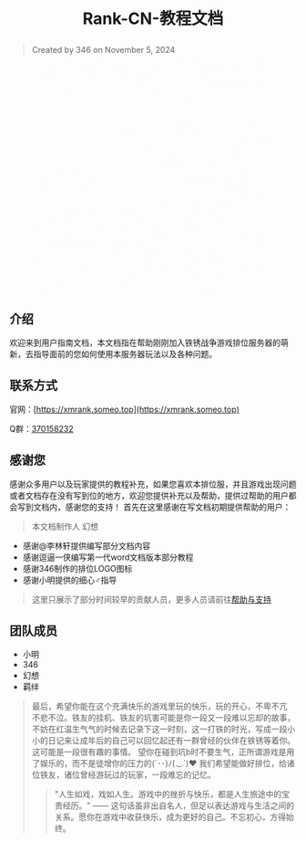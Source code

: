 # <p align="center">**Rank-CN-教程文档**</p>
> Created by 346 on November 5, 2024

<p align="center"><img src="/images/动态logo.gif" width="400" alt="动态logo"></img></p>

## 介绍
欢迎来到用户指南文档，本文档指在帮助刚刚加入铁锈战争游戏排位服务器的萌新，去指导面前的您如何使用本服务器玩法以及各种问题。

## 联系方式
官网：[https://xmrank.someo.top](https://xmrank.someo.top)

Q群：[370158232](http://qm.qq.com/cgi-bin/qm/qr?_wv=1027&k=SJL2UIorufO3dSU7urO9LHJeKnvWWhxJ&authKey=NWaW3ABuz4Zhhj7vjEMe4PFjX2ChEZLpiKrk4LdMGK4UbCUzPiTRkKzTs%2FdJbTZ5&noverify=0&group_code=370158232)

## 感谢您
感谢众多用户以及玩家提供的教程补充，如果您喜欢本排位服，并且游戏出现问题或者文档存在没有写到位的地方，欢迎您提供补充以及帮助，提供过帮助的用户都会写到文档内，感谢您的支持！
首先在这里感谢在写文档初期提供帮助的用户：

> 本文档制作人 幻想

- 感谢@李林轩提供编写部分文档内容
- 感谢逗逼一侠编写第一代word文档版本部分教程
- 感谢346制作的排位LOGO图标
- 感谢小明提供的细心♂指导
> 这里只展示了部分时间较早的贡献人员，更多人员请前往[帮助与支持](/帮助与支持)

## 团队成员
- 小明
- 346
- 幻想
- 羁绊

> 最后，希望你能在这个充满快乐的游戏里玩的快乐，玩的开心，不卑不亢 不悲不泣。铁友的挂机、铁友的坑害可能是你一段又一段难以忘却的故事，不妨在红温生气气的时候去记录下这一时刻，这一打铁的时光，写成一段小小的日记来让成年后的自己可以回忆起还有一群曾经的伙伴在铁锈等着你。这可能是一段很有趣的事情。
望你在碰到坑b时不要生气，正所谓游戏是用了娱乐的，而不是徒增你的压力的(´･･)ﾉ(._.`)❤️
我们希望能做好排位，给诸位铁友，诸位曾经游玩过的玩家，一段难忘的记忆。
>> "人生如戏，戏如人生。游戏中的挫折与快乐，都是人生旅途中的宝贵经历。" —— 这句话虽非出自名人，但足以表达游戏与生活之间的关系。愿你在游戏中收获快乐，成为更好的自己。不忘初心，方得始终。